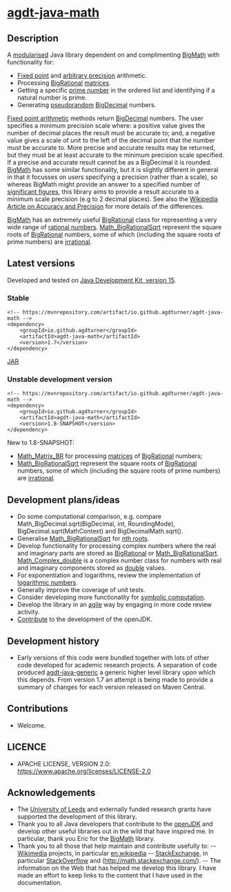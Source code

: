 # [agdt-java-math](https://github.com/agdturner/agdt-java-math)

## Description
A [modularised](https://en.wikipedia.org/wiki/Java_Platform_Module_System) Java library dependent on and complimenting [BigMath](https://github.com/eobermuhlner/big-math) with functionality for:
- [Fixed point](https://en.wikipedia.org/wiki/Fixed-point_arithmetic) and [arbitrary precision](https://en.wikipedia.org/wiki/Arbitrary-precision_arithmetic) arithmetic.
- Processing [BigRational](https://github.com/eobermuhlner/big-math/blob/master/ch.obermuhlner.math.big/src/main/java/ch/obermuhlner/math/big/BigRational.java) [matrices](https://en.wikipedia.org/wiki/Matrix_(mathematics)).
- Getting a specific [prime number](https://en.wikipedia.org/wiki/Prime_number) in the ordered list and identifying if a natural number is prime.
- Generating [pseudorandom](https://en.wikipedia.org/wiki/Pseudorandomness) [BigDecimal](https://docs.oracle.com/en/java/javase/15/docs/api/java.base/java/math/BigDecimal.html) numbers.

[Fixed point arithmetic](https://en.wikipedia.org/wiki/Fixed-point_arithmetic) methods return [BigDecimal](https://docs.oracle.com/en/java/javase/15/docs/api/java.base/java/math/BigDecimal.html) numbers. The user specifies a minimum precision scale where: a positive value gives the number of decimal places the result must be accurate to; and, a negative value gives a scale of unit to the left of the decimal point that the number must be accurate to. More precise and accurate results may be returned, but they must be at least accurate to the minimum precision scale specified. If a precise and accurate result cannot be as a BigDecimal it is rounded. [BigMath](https://github.com/eobermuhlner/big-math) has some similar functionality, but it is slightly different in general in that it focusses on users specifying a precision (rather than a scale), so whereas BigMath might provide an answer to a specified number of [significant figures](https://en.wikipedia.org/wiki/Significant_figures), this library aims to provide a result accurate to a minimum scale precision (e.g to 2 decimal places). See also the [Wikipedia Article on Accuracy and Precision](https://en.wikipedia.org/wiki/Accuracy_and_precision) for more details of the differences.

[BigMath](https://github.com/eobermuhlner/big-math) has an extremely useful [BigRational](https://github.com/eobermuhlner/big-math/blob/master/ch.obermuhlner.math.big/src/main/java/ch/obermuhlner/math/big/BigRational.java) class for representing a very wide range of [rational numbers](https://en.wikipedia.org/wiki/Rational_number). [Math_BigRationalSqrt](https://github.com/agdturner/agdt-java-math/blob/master/src/main/java/uk/ac/leeds/ccg/math/Math_BigRationalSqrt.java) represent the square roots of [BigRational](https://github.com/eobermuhlner/big-math/blob/master/ch.obermuhlner.math.big/src/main/java/ch/obermuhlner/math/big/BigRational.java) numbers, some of which (including the square roots of prime numbers) are [irrational](https://en.wikipedia.org/wiki/Irrational_number).

## Latest versions
Developed and tested on [Java Development Kit, version 15](https://openjdk.java.net/projects/jdk/15/).
### Stable
```
<!-- https://mvnrepository.com/artifact/io.github.agdturner/agdt-java-math -->
<dependency>
    <groupId>io.github.agdturner</groupId>
    <artifactId>agdt-java-math</artifactId>
    <version>1.7</version>
</dependency>
```
[JAR](https://repo1.maven.org/maven2/io/github/agdturner/agdt-java-math/1.7/agdt-java-math-1.7.jar)

### Unstable development version
```
<!-- https://mvnrepository.com/artifact/io.github.agdturner/agdt-java-math -->
<dependency>
    <groupId>io.github.agdturner</groupId>
    <artifactId>agdt-java-math</artifactId>
    <version>1.8-SNAPSHOT</version>
</dependency>
```
[//]: # (Move to version history section if/when a new version and summary are added)
New to 1.8-SNAPSHOT:
- [Math_Matrix_BR](https://github.com/agdturner/agdt-java-math/blob/master/src/main/java/uk/ac/leeds/ccg/math/matrices/Math_Matrix_BR.java) for processing [matrices](https://en.wikipedia.org/wiki/Matrix_(mathematics)) of [BigRational](https://github.com/eobermuhlner/big-math/blob/master/ch.obermuhlner.math.big/src/main/java/ch/obermuhlner/math/big/BigRational.java) numbers;
- [Math_BigRationalSqrt](https://github.com/agdturner/agdt-java-math/blob/master/src/main/java/uk/ac/leeds/ccg/math/Math_BigRationalSqrt.java) represent the square roots of [BigRational](https://github.com/eobermuhlner/big-math/blob/master/ch.obermuhlner.math.big/src/main/java/ch/obermuhlner/math/big/BigRational.java) numbers, some of which (including the square roots of prime numbers) are [irrational](https://en.wikipedia.org/wiki/Irrational_number).

## Development plans/ideas
- Do some computational comparison, e.g. compare Math_BigDecimal.sqrt(BigDecimal, int, RoundingMode), BigDecimal.sqrt(MathContext) and BigDecimalMath.sqrt().
- Generalise [Math_BigRationalSqrt](https://github.com/agdturner/agdt-java-math/blob/master/src/main/java/uk/ac/leeds/ccg/math/Math_BigRationalSqrt.java) for [nth roots](https://en.wikipedia.org/wiki/Nth_root).
- Develop functionality for processing complex numbers where the real and imaginary parts are stored as [BigRational](https://github.com/eobermuhlner/big-math/blob/master/ch.obermuhlner.math.big/src/main/java/ch/obermuhlner/math/big/BigRational.java) or [Math_BigRationalSqrt](https://github.com/agdturner/agdt-java-math/blob/master/src/main/java/uk/ac/leeds/ccg/math/Math_BigRationalSqrt.java). [Math_Complex_double](https://github.com/agdturner/agdt-java-math/blob/master/src/main/java/uk/ac/leeds/ccg/math/Math_Complex_double.java) is a complex number class for numbers with real and imaginary components stored as [double](https://docs.oracle.com/javase/tutorial/java/nutsandbolts/datatypes.html) values.
- For exponentiation and logarithms, review the implementation of [logarithmic numbers](https://en.wikipedia.org/wiki/Logarithmic_number_system).
- Generally improve the coverage of unit tests.
- Consider developing more functionality for [symbolic computation](https://en.wikipedia.org/wiki/Symbolic_computation).
- Develop the library in an [agile](https://en.wikipedia.org/wiki/Agile_software_development) way by engaging in more code review activity.
- [Contribute](https://openjdk.java.net/contribute/) to the development of the openJDK.

## Development history
- Early versions of this code were bundled together with lots of other code developed for academic research projects. A separation of code produced [agdt-java-generic](https://github.com/agdturner/agdt-java-generic) a generic higher level library upon which this depends. From version 1.7 an attempt is being made to provide a summary of changes for each version released on Maven Central.

## Contributions
- Welcome.

## LICENCE
- APACHE LICENSE, VERSION 2.0: https://www.apache.org/licenses/LICENSE-2.0

## Acknowledgements
- The [University of Leeds](http://www.leeds.ac.uk) and externally funded research grants have supported the development of this library.
- Thank you to all Java developers that contribute to the [openJDK](https://openjdk.java.net/) and develop other useful libraries out in the wild that have inspired me. In particular, thank you Eric for the [BigMath](https://github.com/eobermuhlner/big-math) library.
- Thank you to all those that help maintain and contribute usefully to:
-- [Wikimedia](https://www.wikimedia.org/) projects, in particular [en.wikipedia](https://en.wikipedia.org/wiki/Main_Page)
-- [StackExchange](https://stackexchange.com), in particular [StackOverflow](https://stackoverflow.com/) and (http://math.stackexchange.com/).
-- The information on the Web that has helped me develop this library. I have made an effort to keep links to the content that I have used in the documentation.
